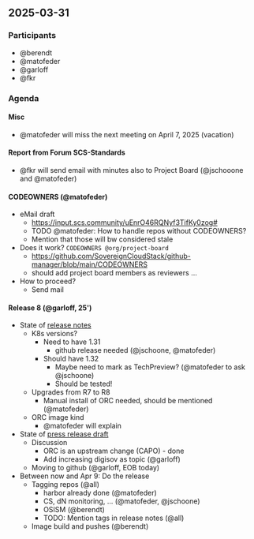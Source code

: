 ## 2025-03-31

### Participants

- @berendt
- @matofeder
- @garloff
- @fkr

### Agenda

#### Misc
- @matofeder will miss the next meeting on April 7, 2025 (vacation)

#### Report from Forum SCS-Standards
- @fkr will send email with minutes also to Project Board (@jschooone and @matofeder)

#### CODEOWNERS (@matofeder)
- eMail draft 
    - https://input.scs.community/uEnrO46RQNyf3TifKy0zog#
    - TODO @matofeder: How to handle repos without CODEOWNERS?
    - Mention that those will bw considered stale
- Does it work?
    `CODEOWNERS @org/project-board`
    - https://github.com/SovereignCloudStack/github-manager/blob/main/CODEOWNERS
    - should add project board members as reviewers ...
- How to proceed?
    - Send mail

#### Release 8 (@garloff, 25')
- State of [release notes](https://github.com/SovereignCloudStack/release-notes/pull/30)
    - K8s versions?
        - Need to have 1.31
            - github release needed (@jschoone, @matofeder)
        - Should have 1.32
            - Maybe need to mark as TechPreview? (@matofeder to ask @jschoone)
            - Should be tested!
    - Upgrades from R7 to R8
        - Manual install of ORC needed, should be mentioned (@matofeder)
    - ORC image kind
        - @matofeder will explain
- State of [press release draft](https://input.scs.community/VFsKu9cSSkuV7mSh_vp5Ww?both)
    - Discussion
        - ORC is an upstream change (CAPO) - done
        - Add increasing digisov as topic (@garloff)
    - Moving to github (@garloff, EOB today)
- Between now and Apr 9: Do the release
    - Tagging repos (@all)
        - harbor already done (@matofeder)
        - CS, dN monitoring, ... (@matofeder, @jschoone)
        - OSISM (@berendt)
        - TODO: Mention tags in release notes (@all)
    - Image build and pushes (@berendt)
